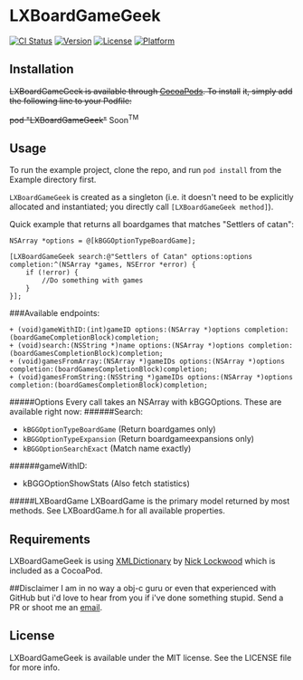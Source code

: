 # LXBoardGameGeek

[![CI Status](http://img.shields.io/travis/=/LXBoardGameGeek.svg?style=flat)](https://travis-ci.org/=/LXBoardGameGeek)
[![Version](https://img.shields.io/cocoapods/v/LXBoardGameGeek.svg?style=flat)](http://cocoadocs.org/docsets/LXBoardGameGeek)
[![License](https://img.shields.io/cocoapods/l/LXBoardGameGeek.svg?style=flat)](http://cocoadocs.org/docsets/LXBoardGameGeek)
[![Platform](https://img.shields.io/cocoapods/p/LXBoardGameGeek.svg?style=flat)](http://cocoadocs.org/docsets/LXBoardGameGeek)

## Installation

~~LXBoardGameGeek is available through [CocoaPods](http://cocoapods.org). To install~~
~~it, simply add the following line to your Podfile:~~

~~pod "LXBoardGameGeek"~~
Soon<sup>TM</sup>


## Usage

To run the example project, clone the repo, and run `pod install` from the Example directory first.

`LXBoardGameGeek` is created as a singleton (i.e. it doesn't need to be explicitly allocated and instantiated; you directly call `[LXBoardGameGeek method]`).

Quick example that returns all boardgames that matches "Settlers of catan":
```objc
NSArray *options = @[kBGGOptionTypeBoardGame];

[LXBoardGameGeek search:@"Settlers of Catan" options:options completion:^(NSArray *games, NSError *error) {
    if (!error) {
        //Do something with games
    }
}];
```

###Available endpoints:
```objc
+ (void)gameWithID:(int)gameID options:(NSArray *)options completion:(boardGameCompletionBlock)completion;
+ (void)search:(NSString *)name options:(NSArray *)options completion:(boardGamesCompletionBlock)completion;
+ (void)gamesFromArray:(NSArray *)gameIDs options:(NSArray *)options completion:(boardGamesCompletionBlock)completion;
+ (void)gamesFromString:(NSString *)gameIDs options:(NSArray *)options completion:(boardGamesCompletionBlock)completion;
```

#####Options
Every call takes an NSArray with kBGGOptions. These are available right now:
######Search:
 - `kBGGOptionTypeBoardGame` (Return boardgames only)
 - `kBGGOptionTypeExpansion` (Return boardgameexpansions only)
 - `kBGGOptionSearchExact` (Match name exactly)

######gameWithID:
 - kBGGOptionShowStats (Also fetch statistics)

#####LXBoardGame
LXBoardGame is the primary model returned by most methods. See LXBoardGame.h for all available properties.

## Requirements
LXBoardGameGeek is using [XMLDictionary](https://github.com/nicklockwood/XMLDictionary) by [Nick Lockwood](https://github.com/nicklockwood) which is included as a CocoaPod.

##Disclaimer
I am in no way a obj-c guru or even that experienced with GitHub but i'd love to hear from you if i've done something stupid. Send a PR or shoot me an [email](anton@lyxit.se).

## License

LXBoardGameGeek is available under the MIT license. See the LICENSE file for more info.